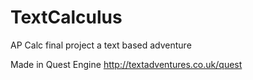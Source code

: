 # TextCalculus

AP Calc final project a text based adventure

Made in Quest Engine
http://textadventures.co.uk/quest
